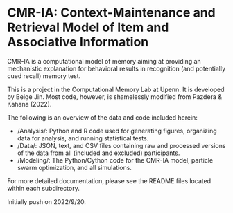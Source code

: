 # CMR-IA: Context-Maintenance and Retrieval Model of Item and Associative Information

CMR-IA is a computational model of memory aiming at providing an mechanistic explanation for behavioral results in recognition (and potentially cued recall) memory test. 

This is a project in the Computational Memory Lab at Upenn. It is developed by Beige Jin. Most code, however, is shamelessly modified from Pazdera & Kahana (2022).

The following is an overview of the data and code included herein:
- /Analysis/: Python and R code used for generating figures, organizing data for analysis, and running statistical tests.
- /Data/: JSON, text, and CSV files containing raw and processed versions of the data from all (included and excluded) participants.
- /Modeling/: The Python/Cython code for the CMR-IA model, particle swarm optimization, and all simulations.

For more detailed documentation, please see the README files located within each subdirectory.

Initially push on 2022/9/20.
